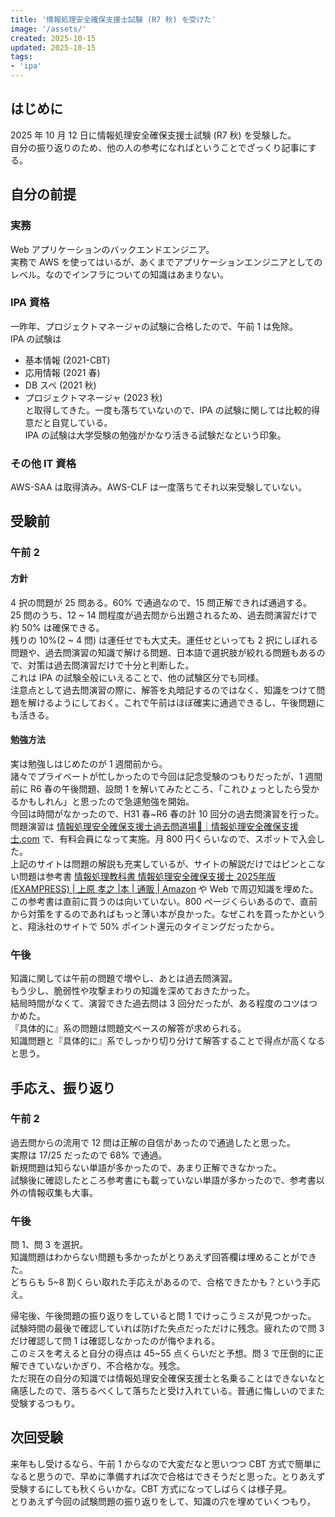 ```yaml
---
title: '情報処理安全確保支援士試験 (R7 秋) を受けた'  
image: '/assets/'  
created: 2025-10-15  
updated: 2025-10-15  
tags:  
- 'ipa'  
---  
```


## はじめに  

2025 年 10 月 12 日に情報処理安全確保支援士試験 (R7 秋) を受験した。  
自分の振り返りのため、他の人の参考になればということでざっくり記事にする。  

## 自分の前提  

### 実務  

Web アプリケーションのバックエンドエンジニア。  
実務で AWS を使ってはいるが、あくまでアプリケーションエンジニアとしてのレベル。なのでインフラについての知識はあまりない。  

### IPA 資格  

一昨年、プロジェクトマネージャの試験に合格したので、午前 1 は免除。  
IPA の試験は  

- 基本情報 (2021-CBT)  
- 応用情報 (2021 春)  
- DB スペ (2021 秋)  
- プロジェクトマネージャ (2023 秋)  
と取得してきた。一度も落ちていないので、IPA の試験に関しては比較的得意だと自覚している。  
IPA の試験は大学受験の勉強がかなり活きる試験だなという印象。  

### その他 IT 資格  

AWS-SAA は取得済み。AWS-CLF は一度落ちてそれ以来受験していない。  

## 受験前  

### 午前 2  

#### 方針  

4 択の問題が 25 問ある。60% で通過なので、15 問正解できれば通過する。  
25 問のうち、12 ~ 14 問程度が過去問から出題されるため、過去問演習だけで約 50% は確保できる。  
残りの 10%(2 ~ 4 問) は運任せでも大丈夫。運任せといっても 2 択にしぼれる問題や、過去問演習の知識で解ける問題、日本語で選択肢が絞れる問題もあるので、対策は過去問演習だけで十分と判断した。  
これは IPA の試験全般にいえることで、他の試験区分でも同様。  
注意点として過去問演習の際に、解答を丸暗記するのではなく、知識をつけて問題を解けるようにしておく。これで午前はほぼ確実に通過できるし、午後問題にも活きる。  

#### 勉強方法  

実は勉強しはじめたのが 1 週間前から。  
諸々でプライベートが忙しかったので今回は記念受験のつもりだったが、1 週間前に R6 春の午後問題、設問 1 を解いてみたところ、「これひょっとしたら受かるかもしれん」と思ったので急遽勉強を開始。  
今回は時間がなかったので、H31 春~R6 春の計 10 回分の過去問演習を行った。  
問題演習は [情報処理安全確保支援士過去問道場🥋｜情報処理安全確保支援士.com](https://www.sc-siken.com/sckakomon.php) で、有料会員になって実施。月 800 円くらいなので、スポットで入会した。  
上記のサイトは問題の解説も充実しているが、サイトの解説だけではピンとこない問題は参考書 [情報処理教科書 情報処理安全確保支援士 2025年版 (EXAMPRESS) | 上原 孝之 |本 | 通販 | Amazon](https://amzn.asia/d/fBVygfJ) や Web で周辺知識を埋めた。この参考書は直前に買うのは向いていない。800 ページくらいあるので、直前から対策をするのであればもっと薄い本が良かった。なぜこれを買ったかというと、翔泳社のサイトで 50% ポイント還元のタイミングだったから。  

### 午後  

知識に関しては午前の問題で増やし、あとは過去問演習。  
もう少し、脆弱性や攻撃まわりの知識を深めておきたかった。  
結局時間がなくて、演習できた過去問は 3 回分だったが、ある程度のコツはつかめた。  
『具体的に』系の問題は問題文ベースの解答が求められる。  
知識問題と『具体的に』系でしっかり切り分けて解答することで得点が高くなると思う。  

## 手応え、振り返り  

### 午前 2  

過去問からの流用で 12 問は正解の自信があったので通過したと思った。  
実際は 17/25 だったので 68% で通過。  
新規問題は知らない単語が多かったので、あまり正解できなかった。  
試験後に確認したところ参考書にも載っていない単語が多かったので、参考書以外の情報収集も大事。  

### 午後  

問 1、問 3 を選択。  
知識問題はわからない問題も多かったがとりあえず回答欄は埋めることができた。  
どちらも 5~8 割くらい取れた手応えがあるので、合格できたかも？という手応え。  

帰宅後、午後問題の振り返りをしていると問 1 でけっこうミスが見つかった。  
試験時間の最後で確認していれば防げた失点だっただけに残念。疲れたので問 3 だけ確認して問 1 は確認しなかったのが悔やまれる。  
このミスを考えると自分の得点は 45~55 点くらいだと予想。問 3 で圧倒的に正解できていないかぎり、不合格かな。残念。  
ただ現在の自分の知識では情報処理安全確保支援士と名乗ることはできないなと痛感したので、落ちるべくして落ちたと受け入れている。普通に悔しいのでまた受験するつもり。  

## 次回受験  

来年もし受けるなら、午前 1 からなので大変だなと思いつつ CBT 方式で簡単になると思うので、早めに準備すれば次で合格はできそうだと思った。とりあえず受験するにしても秋くらいかな。CBT 方式になってしばらくは様子見。  
とりあえず今回の試験問題の振り返りをして、知識の穴を埋めていくつもり。  
